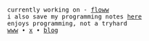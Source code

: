 <samp>
currently working on - <a href="https://git.new/floww">floww</a>
<br>
i also save my programming notes <a href="https://notes.namishh.me">here</a>
<br>
enjoys programming, not a tryhard
<br>
<a href="https://namishh.me">www</a>  •  <a href="https://x.com/namishh_">x</a>  •  <a href="https://namishh.me/blog">blog</a>  
</samp>
